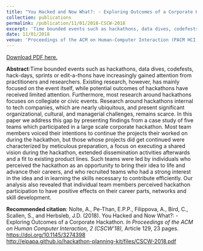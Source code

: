 ```yaml
---
title: "You Hacked and Now What?: - Exploring Outcomes of a Corporate Hackathon"
collection: publications
permalink: /publication/11/01/2018-CSCW-2018
excerpt: 'Time bounded events such as hackathons, data dives, codefests, hack-days, sprints or edit-a-thons have increasingly gained attention from practitioners and researchers. Existing research, however, has mainly focused on the event itself, while potential outcomes of hackathons have received limited attention. Furthermore, most research around hackathons focuses on collegiate or civic events. Research around hackathons internal to tech companies, which are nearly ubiquitous, and present significant organizational, cultural, and managerial challenges, remains scarce. In this paper we address this gap by presenting findings from a case study of five teams which participated in a large scale corporate hackathon. Most team members voiced their intentions to continue the projects their worked on during the hackathon, but those whose projects did get continued were characterized by meticulous preparation, a focus on executing a shared vision during the hackathon, extended dissemination activities afterwards and a fit to existing product lines. Such teams were led by individuals who perceived the hackathon as an opportunity to bring their idea to life and advance their careers, and who recruited teams who had a strong interest in the idea and in learning the skills necessary to contribute efficiently. Our analysis also revealed that individual team members perceived hackathon participation to have positive effects on their career parts, networks and skill development.'
date: 11/01/2018
venue: 'Proceedings of the ACM on Human-Computer Interaction (PACM HCI, ACM CSCW&apos;18)'
---
```

[Download PDF here.](http://eipapa.github.io/hackathon-planning-kit/files/CSCW-2018.pdf)

**Abstract**:Time bounded events such as hackathons, data dives, codefests, hack-days, sprints or edit-a-thons have increasingly gained attention from practitioners and researchers. Existing research, however, has mainly focused on the event itself, while potential outcomes of hackathons have received limited attention. Furthermore, most research around hackathons focuses on collegiate or civic events. Research around hackathons internal to tech companies, which are nearly ubiquitous, and present significant organizational, cultural, and managerial challenges, remains scarce. In this paper we address this gap by presenting findings from a case study of five teams which participated in a large scale corporate hackathon. Most team members voiced their intentions to continue the projects their worked on during the hackathon, but those whose projects did get continued were characterized by meticulous preparation, a focus on executing a shared vision during the hackathon, extended dissemination activities afterwards and a fit to existing product lines. Such teams were led by individuals who perceived the hackathon as an opportunity to bring their idea to life and advance their careers, and who recruited teams who had a strong interest in the idea and in learning the skills necessary to contribute efficiently. Our analysis also revealed that individual team members perceived hackathon participation to have positive effects on their career parts, networks and skill development.

**Recommended citation**: Nolte, A., Pe-Than, E.P.P., Filippova, A., Bird, C., Scallen, S., and Herbsleb, J.D. (2018). You Hacked and Now What?: - Exploring Outcomes of a Corporate Hackathon. <i>In Proceedings of the ACM on Human Computer Interaction, 2 (CSCW'18), </i>Article 129, 23 pages. https://doi.org/10.1145/3274398 <br>http://eipapa.github.io/hackathon-planning-kit/files/CSCW-2018.pdf